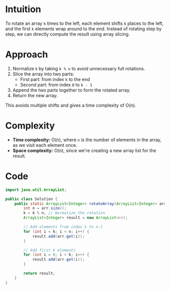 # Intuition
To rotate an array `k` times to the left, each element shifts `k` places to the left, and the first `k` elements wrap around to the end. Instead of rotating step by step, we can directly compute the result using array slicing.

# Approach
1. Normalize `k` by taking `k % n` to avoid unnecessary full rotations.
2. Slice the array into two parts:
   - First part: from index `k` to the end
   - Second part: from index `0` to `k - 1`
3. Append the two parts together to form the rotated array.
4. Return the new array.

This avoids multiple shifts and gives a time complexity of O(n).

# Complexity
- **Time complexity:** O(n), where `n` is the number of elements in the array, as we visit each element once.
- **Space complexity:** O(n), since we're creating a new array list for the result.

# Code
```java
import java.util.ArrayList;

public class Solution {
    public static ArrayList<Integer> rotateArray(ArrayList<Integer> arr, int k) {
        int n = arr.size();
        k = k % n; // Normalize the rotation
        ArrayList<Integer> result = new ArrayList<>();

        // Add elements from index k to n-1
        for (int i = k; i < n; i++) {
            result.add(arr.get(i));
        }

        // Add first k elements
        for (int i = 0; i < k; i++) {
            result.add(arr.get(i));
        }

        return result;
    }
}
```
